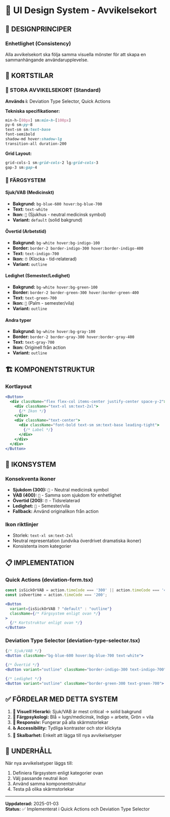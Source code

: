 # 🎨 UI Design System - Avvikelsekort

## 📐 DESIGNPRINCIPER

### **Enhetlighet (Consistency)**
Alla avvikelsekort ska följa samma visuella mönster för att skapa en sammanhängande användarupplevelse.

## 🎯 KORTSTILAR

### **📱 STORA AVVIKELSEKORT** (Standard)
**Används i:** Deviation Type Selector, Quick Actions

**Tekniska specifikationer:**
```css
min-h-[80px] sm:min-h-[100px]
py-6 sm:py-8
text-sm sm:text-base
font-semibold
shadow-md hover:shadow-lg
transition-all duration-200
```

**Grid Layout:**
```css
grid-cols-1 sm:grid-cols-2 lg:grid-cols-3
gap-3 sm:gap-4
```

### **🎨 FÄRGSYSTEM**

#### **Sjuk/VAB (Medicinskt)**
- **Bakgrund:** `bg-blue-600 hover:bg-blue-700`
- **Text:** `text-white`
- **Ikon:** `🏥` (Sjukhus - neutral medicinsk symbol)
- **Variant:** `default` (solid bakgrund)

#### **Övertid (Arbetstid)**
- **Bakgrund:** `bg-white hover:bg-indigo-100`
- **Border:** `border-2 border-indigo-300 hover:border-indigo-400`
- **Text:** `text-indigo-700`
- **Ikon:** `⏰` (Klocka - tid-relaterad)
- **Variant:** `outline`

#### **Ledighet (Semester/Ledighet)**
- **Bakgrund:** `bg-white hover:bg-green-100`
- **Border:** `border-2 border-green-300 hover:border-green-400`
- **Text:** `text-green-700`
- **Ikon:** `🌴` (Palm - semester/vila)
- **Variant:** `outline`

#### **Andra typer**
- **Bakgrund:** `bg-white hover:bg-gray-100`
- **Border:** `border-2 border-gray-300 hover:border-gray-400`
- **Text:** `text-gray-700`
- **Ikon:** Originell från action
- **Variant:** `outline`

## 🏗️ KOMPONENTSTRUKTUR

### **Kortlayout**
```jsx
<Button>
  <div className="flex flex-col items-center justify-center space-y-2">
    <div className="text-xl sm:text-2xl">
      {/* Ikon */}
    </div>
    <div className="text-center">
      <div className="font-bold text-sm sm:text-base leading-tight">
        {/* Label */}
      </div>
    </div>
  </div>
</Button>
```

## 🎯 IKONSYSTEM

### **Konsekventa ikoner**
- **Sjukdom (300):** `🏥` - Neutral medicinsk symbol
- **VAB (400):** `🏥` - Samma som sjukdom för enhetlighet
- **Övertid (200):** `⏰` - Tidsrelaterad
- **Ledighet:** `🌴` - Semester/vila
- **Fallback:** Använd originalikon från action

### **Ikon riktlinjer**
- Storlek: `text-xl sm:text-2xl`
- Neutral representation (undvika överdrivet dramatiska ikoner)
- Konsistenta inom kategorier

## 📋 IMPLEMENTATION

### **Quick Actions (deviation-form.tsx)**
```jsx
const isSickOrVAB = action.timeCode === '300' || action.timeCode === '400';
const isOvertime = action.timeCode === '200';

<Button
  variant={isSickOrVAB ? "default" : "outline"}
  className={/* Färgsystem enligt ovan */}
>
  {/* Kortstruktur enligt ovan */}
</Button>
```

### **Deviation Type Selector (deviation-type-selector.tsx)**
```jsx
{/* Sjuk/VAB */}
<Button className="bg-blue-600 hover:bg-blue-700 text-white">

{/* Övertid */} 
<Button variant="outline" className="border-indigo-300 text-indigo-700">

{/* Ledighet */}
<Button variant="outline" className="border-green-300 text-green-700">
```

## ✅ FÖRDELAR MED DETTA SYSTEM

1. **🎯 Visuell Hierarki:** Sjuk/VAB är mest critical → solid bakgrund
2. **🌈 Färgpsykologi:** Blå = lugn/medicinsk, Indigo = arbete, Grön = vila
3. **📱 Responsiv:** Fungerar på alla skärmstorlekar
4. **♿ Accessibility:** Tydliga kontraster och stor klickyta
5. **🔄 Skalbarhet:** Enkelt att lägga till nya avvikelsetyper

## 🔧 UNDERHÅLL

När nya avvikelsetyper läggs till:
1. Definiera färgsystem enligt kategorier ovan
2. Välj passande neutral ikon
3. Använd samma komponentstruktur
4. Testa på olika skärmstorlekar

---
**Uppdaterad:** 2025-01-03  
**Status:** ✅ Implementerat i Quick Actions och Deviation Type Selector